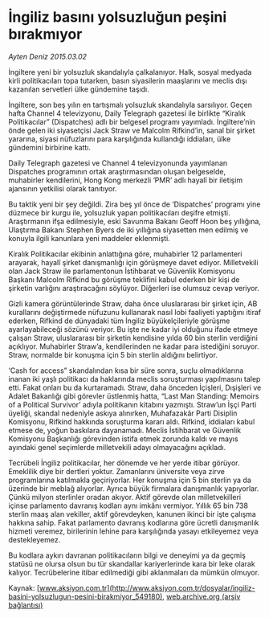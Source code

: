 # İngiliz basını yolsuzluğun peşini bırakmıyor

*Ayten Deniz 2015.03.02*

<div class="pNewsDetailMainContent" itemprop="articleBody">
 <p>
  İngiltere yeni bir yolsuzluk skandalıyla çalkalanıyor. Halk, sosyal medyada kirli politikacıları topa tutarken, basın siyasilerin maaşlarını ve meclis dışı kazanılan servetleri ülke gündemine taşıdı.
 </p>
 <p>
  İngiltere, son beş yılın en tartışmalı yolsuzluk skandalıyla sarsılıyor. Geçen hafta Channel 4 televizyonu, Daily Telegraph gazetesi ile birlikte “Kiralık Politikacılar” (Dispatches) adlı bir belgesel programı yayımladı. İngiltere’nin önde gelen iki siyasetçisi Jack Straw ve Malcolm Rifkind’in, sanal bir şirket yararına, siyasi nüfuzlarını para karşılığında kullandığı iddiaları, ülke gündemini birbirine kattı.
 </p>
 <p>
  Daily Telegraph gazetesi ve Channel 4 televizyonunda yayımlanan Dispatches programının ortak araştırmasından oluşan belgeselde, muhabirler kendilerini, Hong Kong merkezli ‘PMR’ adlı hayalî bir iletişim ajansının yetkilisi olarak tanıtıyor.
 </p>
 <p>
  Bu taktik yeni bir şey değildi. Zira beş yıl önce de ‘Dispatches’ programı yine düzmece bir kurgu ile, yolsuzluk yapan politikacıları deşifre etmişti. Araştırmanın ifşa edilmesiyle, eski Savunma Bakanı Geoff Hoon beş yıllığına, Ulaştırma Bakanı Stephen Byers de iki yıllığına siyasetten men edilmiş ve konuyla ilgili kanunlara yeni maddeler eklenmişti.
 </p>
 <p>
  Kiralık Politikacılar ekibinin anlattığına göre, muhabirler 12 parlamenteri arayarak, hayalî şirket danışmanlığı için görüşmeye davet ediyor. Milletvekili olan Jack Straw ile parlamentonun İstihbarat ve Güvenlik Komisyonu Başkanı Malcolm Rifkind bu görüşme teklifini kabul ederken bir kişi de şirketin varlığını araştıracağını söylüyor. Diğerleri ise olumsuz cevap veriyor.
 </p>
 <p>
  Gizli kamera görüntülerinde Straw, daha önce uluslararası bir şirket için, AB kurallarını değiştirmede nüfuzunu kullanarak nasıl lobi faaliyeti yaptığını itiraf ederken, Rifkind de dünyadaki tüm İngiliz büyükelçileriyle görüşme ayarlayabileceği sözünü veriyor. Bu işte ne kadar iyi olduğunu ifade etmeye çalışan Straw, uluslararası bir şirketin kendisine yılda 60 bin sterlin verdiğini açıklıyor. Muhabirler Straw’a, kendilerinden ne kadar para istediğini soruyor. Straw, normalde bir konuşma için 5 bin sterlin aldığını belirtiyor.
 </p>
 <p>
  ‘Cash for access” skandalından kısa bir süre sonra, suçlu olmadıklarına inanan iki yaşlı politikacı da haklarında meclis soruşturması yapılmasını talep etti. Fakat onları bu da kurtaramadı. Straw, daha önceden İçişleri, Dışişleri ve Adalet Bakanlığı gibi görevler üstlenmiş hatta, “Last Man Standing: Memoirs of a Political Survivor’ adıyla politikanın kitabını yazmıştı. Straw’un İşçi Parti üyeliği, skandal nedeniyle askıya alınırken, Muhafazakâr Parti Disiplin Komisyonu, Rifkind hakkında soruşturma kararı aldı. Rifkind, iddiaları kabul etmese de, yoğun baskılara dayanamadı. Meclis İstihbarat ve Güvenlik Komisyonu Başkanlığı görevinden istifa etmek zorunda kaldı ve mayıs ayındaki genel seçimlerde milletvekili adayı olmayacağını açıkladı.
 </p>
 <p>
  Tecrübeli İngiliz politikacılar, her dönemde ve her yerde itibar görüyor. Emeklilik diye bir dertleri yoktur. Zamanlarını üniversite veya zirve programlarına katılmakla geçiriyorlar. Her konuşma için 5 bin sterlin ya da üzerinde bir meblağ alıyorlar. Ayrıca büyük firmalara danışmanlık yapıyorlar. Çünkü milyon sterlinler oradan akıyor. Aktif görevde olan milletvekilleri içinse parlamento davranış kodları aynı imkânı vermiyor. Yıllık 65 bin 738 sterlin maaş alan vekiller, aktif görevdeyken, kanunen ikinci bir işte çalışma hakkına sahip. Fakat parlamento davranış kodlarına göre ücretli danışmanlık hizmeti veremez, birilerinin lehine para karşılığında yasayı etkileyemez veya destekleyemez.
 </p>
 <p>
  Bu kodlara aykırı davranan politikacıların bilgi ve deneyimi ya da geçmiş statüsü ne olursa olsun bu tür skandallar kariyerlerinde kara bir leke olarak kalıyor. Tecrübelerine itibar edilmediği gibi aklanmaları da mümkün olmuyor.
 </p>
</div>


Kaynak: [www.aksiyon.com.tr](http://www.aksiyon.com.tr/dosyalar/ingiliz-basini-yolsuzlugun-pesini-birakmiyor_549180), [web.archive.org (arşiv bağlantısı)](http://web.archive.org/web/20150706063032/http://www.aksiyon.com.tr/dosyalar/ingiliz-basini-yolsuzlugun-pesini-birakmiyor_549180)
